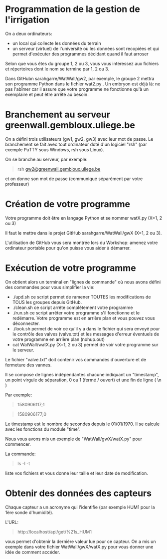 # Programmation de la gestion de l'irrigation

On a deux ordinateurs:
* un local qui collecte les données du terrain
* un serveur (virtuel) de l'université où les données sont recopiées et qui permet d'exécuter des programmes décidant quand il faut arroser

Selon que vous êtes du groupe 1, 2 ou 3, vous vous intéressez aux fichiers et répertoires dont le nom se termine par 1, 2 ou 3.

Dans GitHubn sarahgarre/WatWall/gw2, par exemple, le groupe 2 mettra son programme Python dans le fichier wat2.py . Un embryon est déjà là:
ne pas l'abîmer car il assure que votre programme ne fonctionne qu'à un exemplaire et peut être arrếté au besoin.

# Branchement au serveur greenwall.gembloux.uliege.be

On a défini trois utilisateurs (gw1, gw2, gw3) avec leur mot de passe. Le branchement se fait avec tout ordinateur doté d'un logiciel "rsh" (par exemple PuTTY sous Windows, rsh sous Linux).

On se branche au serveur, par exemple:

> rsh gw2@greenwall.gembloux.uliege.be

et on donne son mot de passe (communiqué séparément par votre professeur)

# Création de votre programme

Votre programme doit être en langage Python et se nommer watX.py (X=1, 2 ou 3)

Il faut le mettre dans le projet GitHub sarahgarre/WatWall/gwX  (X=1, 2 ou 3).

L'utilisation de GitHub vous sera montrée lors du Workshop: amenez votre ordinateur portable pour qu'on puisse vous aider à démarrer.

# Exécution de votre programme

On obtient alors un terminal en "lignes de commande" où nous avons défini des commandes pour vous simplifier la vie:
* ./upd.sh    ce script permet de ramener TOUTES les modifications de TOUS les groupes depuis GitHub.
* ./clean.sh  ce script arrête complètement votre programme
* ./run.sh    ce script arrêter votre programme s'il fonctionne et le redémarre. Votre programme est en arrière plan et vous pouvez vous déconnecter.
* ./look.sh   permet de voir ce qu'il y a dans le fichier qui sera envoyé pour le contrôle des valves (valve.txt) et les messages d'erreur éventuels de votre programme en arrière plan (nohup.out)
* cat WatWall/watX.py     (X=1, 2 ou 3) permet de voir votre programme sur le serveur.

Le fichier "valve.txt" doit contenir vos commandes d'ouverture et de fermeture des vannes.

Il se compose de lignes indépendantes chacune indiquant un "timestamp", un point virgule de séparation, 0 ou 1 (fermé / ouvert) et une fin de ligne ( \\n )

Par exemple:

> 1580906117;1

> 1580906177;0

Le timestamp est le nombre de secondes depuis le 01/01/1970. Il se calcule avec les fonctions du module "time".

Nous vous avons mis un exemple de "WatWall/gwX/watX.py" pour commencer.

La commande:

> ls -l -t

liste vos fichiers et vous donne leur taille et leur date de modification.


# Obtenir des données des capteurs

Chaque capteur a un acronyme qui l'identifie (par exemple HUM1 pour la 1ère sonde d'humidité).

L'URL:

> http://localhost/api/get/%21s_HUM1

vous permet d'obtenir la dernière valeur lue pour ce capteur. On a mis un exemple dans votre fichier WatWall/gwX/watX.py pour vous donner une idée de comment accéder.
